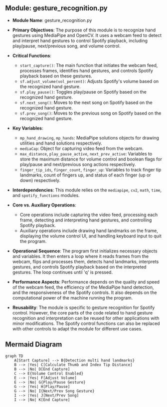 ## Module: gesture_recognition.py
- **Module Name**: gesture_recognition.py

- **Primary Objectives**: The purpose of this module is to recognize hand gestures using MediaPipe and OpenCV. It uses a webcam feed to detect and interpret hand gestures to control Spotify playback, including play/pause, next/previous song, and volume control.

- **Critical Functions**:
    - `start_capture()`: The main function that initiates the webcam feed, processes frames, identifies hand gestures, and controls Spotify playback based on these gestures.
    - `sf.adjust_volume(vol_percent)`: Adjusts Spotify's volume based on the recognized hand gesture.
    - `sf.play_pause()`: Toggles play/pause on Spotify based on the recognized hand gesture.
    - `sf.next_song()`: Moves to the next song on Spotify based on the recognized hand gesture.
    - `sf.prev_song()`: Moves to the previous song on Spotify based on the recognized hand gesture.

- **Key Variables**:
    - `mp_hand_drawing`, `mp_hands`: MediaPipe solutions objects for drawing utilities and hand solutions respectively.
    - `mediaCap`: Object for capturing video feed from the webcam.
    - `max_distance`, `play_pause_active`, `next_prev_active`: Variables to store the maximum distance for volume control and boolean flags for play/pause and next/previous song actions respectively.
    - `finger_tip_ids`, `finger_count`, `finger_up`: Variables to track finger tip landmarks, count of fingers up, and status of each finger (up or down) respectively.

- **Interdependencies**: This module relies on the `mediapipe`, `cv2`, `math`, `time`, and `spotify_functions` modules.

- **Core vs. Auxiliary Operations**: 
    - Core operations include capturing the video feed, processing each frame, detecting and interpreting hand gestures, and controlling Spotify playback.
    - Auxiliary operations include drawing hand landmarks on the frame, displaying the volume control UI, and handling keyboard input to quit the program.

- **Operational Sequence**: The program first initializes necessary objects and variables. It then enters a loop where it reads frames from the webcam, flips and processes them, detects hand landmarks, interprets gestures, and controls Spotify playback based on the interpreted gestures. The loop continues until 'q' is pressed.

- **Performance Aspects**: Performance depends on the quality and speed of the webcam feed, the efficiency of the MediaPipe hand detection, and the responsiveness of the Spotify controls. It also depends on the computational power of the machine running the program.

- **Reusability**: The module is specific to gesture recognition for Spotify control. However, the core parts of the code related to hand gesture recognition and interpretation can be reused for other applications with minor modifications. The Spotify control functions can also be replaced with other controls to adapt the module for different use cases.
## Mermaid Diagram
```mermaid
graph TD
    A[Start Capture] --> B{Detection multi hand landmarks}
    B --> |Yes| C[Calculate Thumb and Index Tip Distance]
    B --> |No| D[End Capture]
    C --> E{Volume Control Enabled}
    E --> |Yes| F[Adjust Volume]
    E --> |No| G{Play/Pause Gesture}
    G --> |Yes| H[Play/Pause]
    G --> |No| I{Next/Prev Song Gesture}
    I --> |Yes| J[Next/Prev Song]
    I --> |No| K[End Capture]
```
